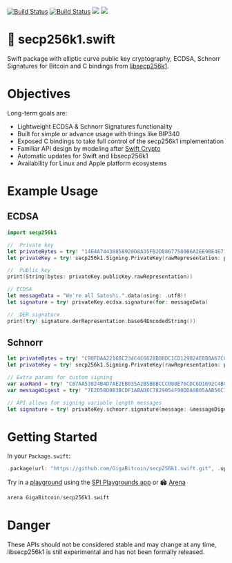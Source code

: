 [![Build Status](https://app.bitrise.io/app/18c18db60fc4fddf/status.svg?token=nczB4mTPCrlTfDQnXH_8Pw&branch=main)](https://app.bitrise.io/app/18c18db60fc4fddf) [![Build Status](https://app.bitrise.io/app/f1bbbdfeff08cd5c/status.svg?token=ONB3exCALsB-_ayi6KsXFQ&branch=main)](https://app.bitrise.io/app/f1bbbdfeff08cd5c) [![](https://img.shields.io/endpoint?url=https%3A%2F%2Fswiftpackageindex.com%2Fapi%2Fpackages%2FGigaBitcoin%2Fsecp256k1.swift%2Fbadge%3Ftype%3Dswift-versions)](https://swiftpackageindex.com/GigaBitcoin/secp256k1.swift) [![](https://img.shields.io/endpoint?url=https%3A%2F%2Fswiftpackageindex.com%2Fapi%2Fpackages%2FGigaBitcoin%2Fsecp256k1.swift%2Fbadge%3Ftype%3Dplatforms)](https://swiftpackageindex.com/GigaBitcoin/secp256k1.swift)

# 🔐 secp256k1.swift
Swift package with elliptic curve public key cryptography, ECDSA, Schnorr Signatures for Bitcoin and C bindings from [libsecp256k1](https://github.com/bitcoin-core/secp256k1).


# Objectives

Long-term goals are:
 - Lightweight ECDSA & Schnorr Signatures functionality
 - Built for simple or advance usage with things like BIP340
 - Exposed C bindings to take full control of the secp256k1 implementation
 - Familiar API design by modeling after [Swift Crypto](https://github.com/apple/swift-crypto)
 - Automatic updates for Swift and libsecp256k1
 - Availability for Linux and Apple platform ecosystems


# Example Usage

## ECDSA

```swift
import secp256k1

//  Private key
let privateBytes = try! "14E4A74438858920D8A35FB2D88677580B6A2EE9BE4E711AE34EC6B396D87B5C".bytes
let privateKey = try! secp256k1.Signing.PrivateKey(rawRepresentation: privateBytes)

//  Public key
print(String(bytes: privateKey.publicKey.rawRepresentation))

// ECDSA
let messageData = "We're all Satoshi.".data(using: .utf8)!
let signature = try! privateKey.ecdsa.signature(for: messageData)

//  DER signature
print(try! signature.derRepresentation.base64EncodedString())
```

## Schnorr

```swift
let privateBytes = try! "C90FDAA22168C234C4C6628B80DC1CD129024E088A67CC74020BBEA63B14E5C9".bytes
let privateKey = try! secp256k1.Signing.PrivateKey(rawRepresentation: privateBytes)

// Extra params for custom signing
var auxRand = try! "C87AA53824B4D7AE2EB035A2B5BBBCCC080E76CDC6D1692C4B0B62D798E6D906".bytes
var messageDigest = try! "7E2D58D8B3BCDF1ABADEC7829054F90DDA9805AAB56C77333024B9D0A508B75C".bytes

// API allows for signing variable length messages
let signature = try! privateKey.schnorr.signature(message: &messageDigest, auxiliaryRand: &auxRand)
```


# Getting Started

In your `Package.swift`:

```swift
.package(url: "https://github.com/GigaBitcoin/secp256k1.swift.git", .upToNextMajor(from: "0.5.0"))
```

Try in a [playground](spi-playgrounds://open?dependencies=GigaBitcoin/secp256k1.swift) using the [SPI Playgrounds app](https://swiftpackageindex.com/try-in-a-playground) or 🏟 [Arena](https://github.com/finestructure/arena)

```swift
arena GigaBitcoin/secp256k1.swift
```


# Danger
These APIs should not be considered stable and may change at any time, libsecp256k1 is still experimental and has not been formally released.


